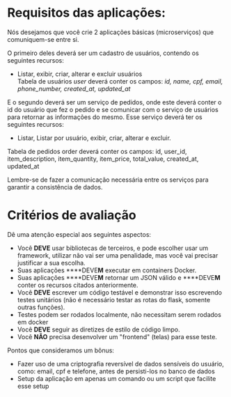 # Requisitos das aplicações:

Nós desejamos que você crie 2 aplicações básicas (microserviços) que
comuniquem-se entre si.  

O primeiro deles deverá ser um cadastro de usuários, contendo os seguintes
recursos:

* Listar, exibir, criar, alterar e excluir usuários  
Tabela de usuários *user* deverá conter os campos: *id, name, cpf, email,
phone_number, created_at, updated_at*  

E o segundo deverá ser um serviço de pedidos, onde este deverá conter o id do
usuário que fez o pedido e se comunicar com o serviço de usuários para retornar
as informações do mesmo. Esse serviço deverá ter os seguintes recursos:

* Listar, Listar por usuário, exibir, criar, alterar e excluir.  

Tabela de pedidos order deverá conter os campos: id, user_id, item_description,
item_quantity, item_price, total_value, created_at, updated_at  

Lembre-se de fazer a comunicação necessária entre os serviços para garantir a
consistência de dados.

# Critérios de avaliação
Dê uma atenção especial aos seguintes aspectos:

* Você **DEVE** usar bibliotecas de terceiros, e pode escolher usar um
framework, utilizar não vai ser uma penalidade, mas você vai precisar
justificar a sua escolha.
* Suas aplicações ****DEVE**M** executar em containers Docker.
* Suas aplicações ****DEVE**M** retornar um JSON válido e ****DEVE**M** conter os
recursos citados anteriormente.
* Você **DEVE** escrever um código testável e demonstrar isso escrevendo
testes unitários (não é necessário testar as rotas do flask, somente outras
funções).
* Testes podem ser rodados localmente, não necessitam serem rodados em
docker
* Você **DEVE** seguir as diretizes de estilo de código limpo.
* Você **NÃO** precisa desenvolver um "frontend" (telas) para esse teste.

Pontos que consideramos um bônus:  

* Fazer uso de uma criptografia reversível de dados sensíveis do usuário,
como: email, cpf e telefone, antes de persisti-los no banco de dados
* Setup da aplicação em apenas um comando ou um script que facilite esse setup